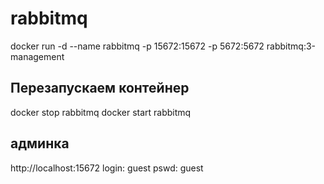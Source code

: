 # rabbitmq	
docker run -d --name rabbitmq -p 15672:15672 -p 5672:5672 rabbitmq:3-management

## Перезапускаем контейнер
docker stop rabbitmq
docker start rabbitmq

## админка
http://localhost:15672
login: guest pswd: guest

